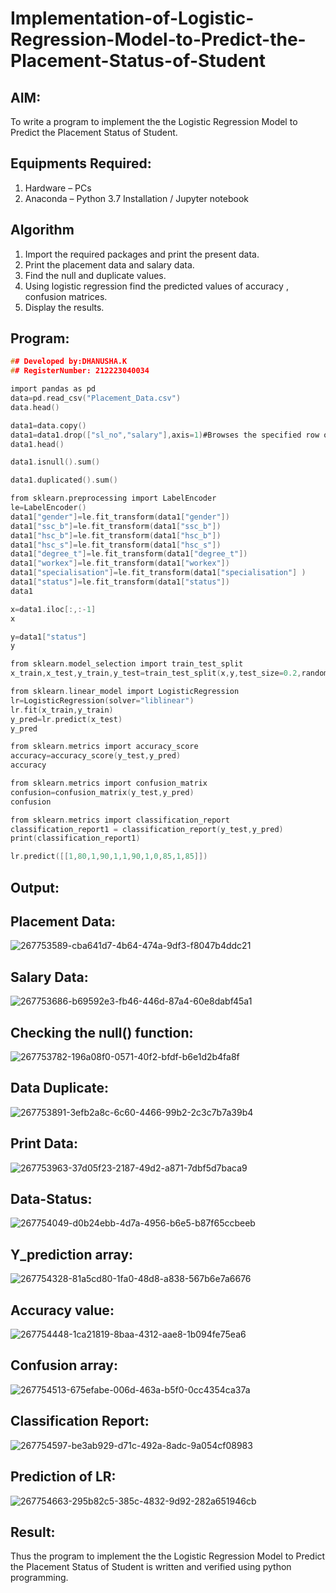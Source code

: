 # Implementation-of-Logistic-Regression-Model-to-Predict-the-Placement-Status-of-Student

## AIM:
To write a program to implement the the Logistic Regression Model to Predict the Placement Status of Student.

## Equipments Required:
1. Hardware – PCs
2. Anaconda – Python 3.7 Installation / Jupyter notebook

## Algorithm
1. Import the required packages and print the present data.
2. Print the placement data and salary data.
3. Find the null and duplicate values. 
4. Using logistic regression find the predicted values of accuracy , confusion matrices.
5. Display the results.


## Program:
```c
## Developed by:DHANUSHA.K
## RegisterNumber: 212223040034

import pandas as pd
data=pd.read_csv("Placement_Data.csv")
data.head()

data1=data.copy()
data1=data1.drop(["sl_no","salary"],axis=1)#Browses the specified row or column
data1.head()

data1.isnull().sum()

data1.duplicated().sum()

from sklearn.preprocessing import LabelEncoder
le=LabelEncoder()
data1["gender"]=le.fit_transform(data1["gender"])
data1["ssc_b"]=le.fit_transform(data1["ssc_b"])
data1["hsc_b"]=le.fit_transform(data1["hsc_b"])
data1["hsc_s"]=le.fit_transform(data1["hsc_s"])
data1["degree_t"]=le.fit_transform(data1["degree_t"])
data1["workex"]=le.fit_transform(data1["workex"])
data1["specialisation"]=le.fit_transform(data1["specialisation"] )     
data1["status"]=le.fit_transform(data1["status"])       
data1 

x=data1.iloc[:,:-1]
x

y=data1["status"]
y

from sklearn.model_selection import train_test_split
x_train,x_test,y_train,y_test=train_test_split(x,y,test_size=0.2,random_state=0)

from sklearn.linear_model import LogisticRegression
lr=LogisticRegression(solver="liblinear")
lr.fit(x_train,y_train)
y_pred=lr.predict(x_test)
y_pred

from sklearn.metrics import accuracy_score
accuracy=accuracy_score(y_test,y_pred)
accuracy

from sklearn.metrics import confusion_matrix
confusion=confusion_matrix(y_test,y_pred)
confusion

from sklearn.metrics import classification_report
classification_report1 = classification_report(y_test,y_pred)
print(classification_report1)

lr.predict([[1,80,1,90,1,1,90,1,0,85,1,85]])


```
## Output:
## Placement Data:
![267753589-cba641d7-4b64-474a-9df3-f8047b4ddc21](https://github.com/Dhanusha17/Implementation-of-Logistic-Regression-Model-to-Predict-the-Placement-Status-of-Student/assets/151549957/1a77683e-0354-4198-9aad-bd7cc7ce493b)


## Salary Data:
![267753686-b69592e3-fb46-446d-87a4-60e8dabf45a1](https://github.com/Dhanusha17/Implementation-of-Logistic-Regression-Model-to-Predict-the-Placement-Status-of-Student/assets/151549957/2134e00f-14d7-4fba-848d-4dc8e00aae33)

## Checking the null() function:


![267753782-196a08f0-0571-40f2-bfdf-b6e1d2b4fa8f](https://github.com/Dhanusha17/Implementation-of-Logistic-Regression-Model-to-Predict-the-Placement-Status-of-Student/assets/151549957/c572f4e4-725b-4ddf-b269-797d81268f78)

## Data Duplicate:

![267753891-3efb2a8c-6c60-4466-99b2-2c3c7b7a39b4](https://github.com/Dhanusha17/Implementation-of-Logistic-Regression-Model-to-Predict-the-Placement-Status-of-Student/assets/151549957/0abe0016-d620-422b-bba7-3e42948caeeb)


## Print Data:

![267753963-37d05f23-2187-49d2-a871-7dbf5d7baca9](https://github.com/Dhanusha17/Implementation-of-Logistic-Regression-Model-to-Predict-the-Placement-Status-of-Student/assets/151549957/d6eda846-13e3-4f7e-837b-af9843e66da1)


## Data-Status:
![267754049-d0b24ebb-4d7a-4956-b6e5-b87f65ccbeeb](https://github.com/Dhanusha17/Implementation-of-Logistic-Regression-Model-to-Predict-the-Placement-Status-of-Student/assets/151549957/ef57d35b-3d7e-4cee-bc90-95d949d10182)


## Y_prediction array:
![267754328-81a5cd80-1fa0-48d8-a838-567b6e7a6676](https://github.com/Dhanusha17/Implementation-of-Logistic-Regression-Model-to-Predict-the-Placement-Status-of-Student/assets/151549957/f63692ad-8773-43c4-837b-1d04255a40c2)

## Accuracy value:
![267754448-1ca21819-8baa-4312-aae8-1b094fe75ea6](https://github.com/Dhanusha17/Implementation-of-Logistic-Regression-Model-to-Predict-the-Placement-Status-of-Student/assets/151549957/6b1242a4-ee9d-4cd2-aa43-125488f317b2)

## Confusion array:
![267754513-675efabe-006d-463a-b5f0-0cc4354ca37a](https://github.com/Dhanusha17/Implementation-of-Logistic-Regression-Model-to-Predict-the-Placement-Status-of-Student/assets/151549957/7652e589-cc8b-4434-a5cd-661b2a24bd08)


## Classification Report:
![267754597-be3ab929-d71c-492a-8adc-9a054cf08983](https://github.com/Dhanusha17/Implementation-of-Logistic-Regression-Model-to-Predict-the-Placement-Status-of-Student/assets/151549957/768c2132-1c4b-4b39-9941-2c1e86c2c28c)




## Prediction of LR:
![267754663-295b82c5-385c-4832-9d92-282a651946cb](https://github.com/Dhanusha17/Implementation-of-Logistic-Regression-Model-to-Predict-the-Placement-Status-of-Student/assets/151549957/304a200c-7da3-49d9-8be1-0c9eafe87cd0)


## Result:
Thus the program to implement the the Logistic Regression Model to Predict the Placement Status of Student is written and verified using python programming.

